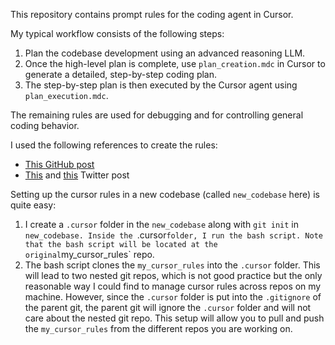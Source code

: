 This repository contains prompt rules for the coding agent in Cursor.

My typical workflow consists of the following steps:
1. Plan the codebase development using an advanced reasoning LLM.
2. Once the high-level plan is complete, use `plan_creation.mdc` in Cursor to generate a detailed, step-by-step coding plan.
3. The step-by-step plan is then executed by the Cursor agent using `plan_execution.mdc`.

The remaining rules are used for debugging and for controlling general coding behavior.

I used the following references to create the rules:
- [This GitHub post](https://gist.github.com/aashari/07cc9c1b6c0debbeb4f4d94a3a81339e)
- [This](https://x.com/ryancarson/status/1877170052492824683?s=46) and [this](https://x.com/kregenrek/status/1887574910501105793) Twitter post

Setting up the cursor rules in a new codebase (called `new_codebase` here) is quite easy:
1. I create a `.cursor` folder in the `new_codebase` along with `git init` in `new_codebase. Inside the `.cursor` folder, I run the bash script. Note that the bash script will be located at the original `my_cursor_rules` repo.
2. The bash script clones the `my_cursor_rules` into the `.cursor` folder. This will lead to two nested git repos, which is not good practice but the only reasonable way I could find to manage cursor rules across repos on my machine. However, since the `.cursor` folder is put into the `.gitignore` of the parent git, the parent git will ignore the `.cursor` folder and will not care about the nested git repo. This setup will allow you to pull and push the `my_cursor_rules` from the different repos you are working on.
